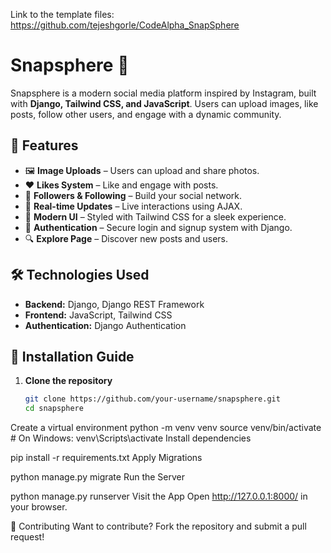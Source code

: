 Link to the template files: https://github.com/tejeshgorle/CodeAlpha_SnapSphere
# Snapsphere 📸

Snapsphere is a modern social media platform inspired by Instagram, built with **Django, Tailwind CSS, and JavaScript**. Users can upload images, like posts, follow other users, and engage with a dynamic community.

## 🚀 Features

- 🖼️ **Image Uploads** – Users can upload and share photos.
- ❤️ **Likes System** – Like and engage with posts.
- 👥 **Followers & Following** – Build your social network.
- 🔄 **Real-time Updates** – Live interactions using AJAX.
- 🎨 **Modern UI** – Styled with Tailwind CSS for a sleek experience.
- 🔐 **Authentication** – Secure login and signup system with Django.
- 🔍 **Explore Page** – Discover new posts and users.

## 🛠️ Technologies Used

- **Backend:** Django, Django REST Framework  
- **Frontend:** JavaScript, Tailwind CSS   
- **Authentication:** Django Authentication  

## 🚀 Installation Guide

1. **Clone the repository**
   ```bash
   git clone https://github.com/your-username/snapsphere.git
   cd snapsphere
   
Create a virtual environment
python -m venv venv
source venv/bin/activate  # On Windows: venv\Scripts\activate
Install dependencies

pip install -r requirements.txt
Apply Migrations

python manage.py migrate
Run the Server

python manage.py runserver
Visit the App Open http://127.0.0.1:8000/ in your browser.

🤝 Contributing
Want to contribute? Fork the repository and submit a pull request!
